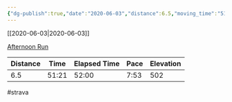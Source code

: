 ```yaml
---
{"dg-publish":true,"date":"2020-06-03","distance":6.5,"moving_time":"51:21","elapsed_time":"52:00","pace":"7:53","total_elevation_gain":502,"url":"https://www.strava.com/activities/3560230244","permalink":"/01-personal/strava/2020-06-03-afternoon-run/","dgPassFrontmatter":true}
---
```



[[2020-06-03\|2020-06-03]]

[Afternoon Run](https://www.strava.com/activities/3560230244)

| Distance | Time  | Elapsed Time | Pace | Elevation |
| -------- | ----- | ------------ | ---- | --------- |
| 6.5      | 51:21 | 52:00        | 7:53 | 502       |




#strava
